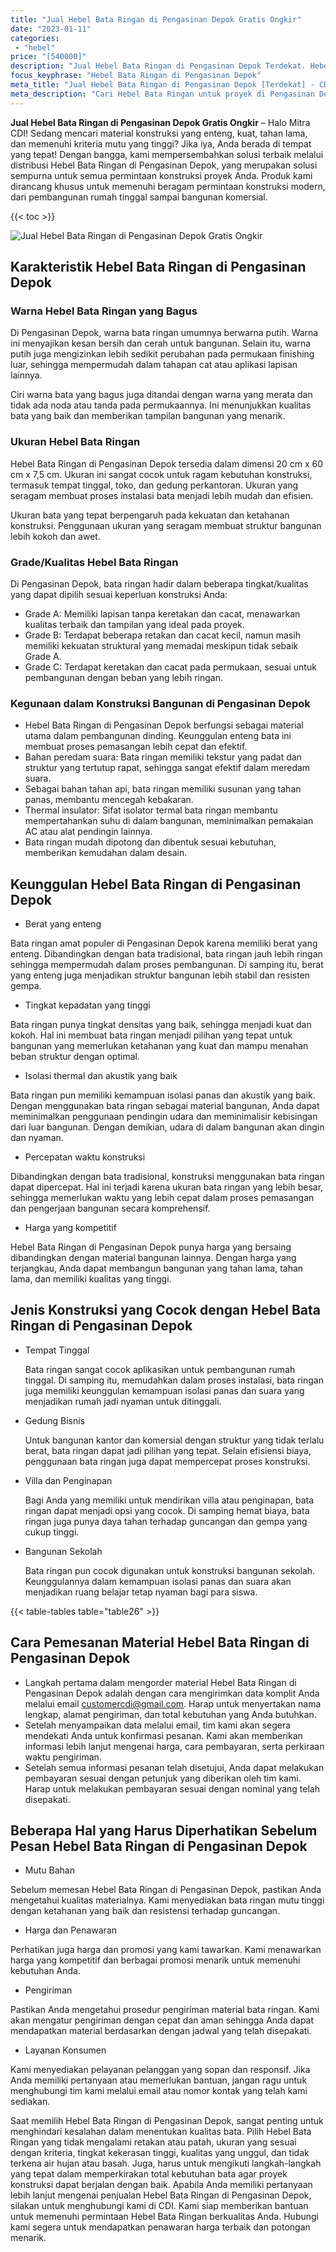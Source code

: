 ```yaml
---
title: "Jual Hebel Bata Ringan di Pengasinan Depok Gratis Ongkir"
date: "2023-01-11"
categories:
 - "hebel"
price: "[540000]"
description: "Jual Hebel Bata Ringan di Pengasinan Depok Terdekat. Hebel Bata Ringan ini sering digunakan dalam proyek pembangunan sebagai bahan bangunan dinding yang kuat dan tahan lama. Silakan hubungi kami untuk informasi lebih lanjut."
focus_keyphrase: "Hebel Bata Ringan di Pengasinan Depok"
meta_title: "Jual Hebel Bata Ringan di Pengasinan Depok [Terdekat] - CDI"
meta_description: "Cari Hebel Bata Ringan untuk proyek di Pengasinan Depok? Kami menyediakan Hebel Bata Ringan berkualitas untuk material dinding. Dapatkan penawaran terbaik sekarang."
---
```


**Jual Hebel Bata Ringan di Pengasinan Depok Gratis Ongkir** – Halo Mitra CDI! Sedang mencari material konstruksi yang enteng, kuat, tahan lama, dan memenuhi kriteria mutu yang tinggi? Jika iya, Anda berada di tempat yang tepat! Dengan bangga, kami mempersembahkan solusi terbaik melalui distribusi Hebel Bata Ringan di Pengasinan Depok, yang merupakan solusi sempurna untuk semua permintaan konstruksi proyek Anda. Produk kami dirancang khusus untuk memenuhi beragam permintaan konstruksi modern, dari pembangunan rumah tinggal sampai bangunan komersial.

{{< toc >}}

![Jual Hebel Bata Ringan di Pengasinan Depok Gratis Ongkir](/images/hebel/hebel-bataringan-09.jpg)

## Karakteristik Hebel Bata Ringan di Pengasinan Depok

### Warna Hebel Bata Ringan yang Bagus

Di Pengasinan Depok, warna bata ringan umumnya berwarna putih. Warna ini menyajikan kesan bersih dan cerah untuk bangunan. Selain itu, warna putih juga mengizinkan lebih sedikit perubahan pada permukaan finishing luar, sehingga mempermudah dalam tahapan cat atau aplikasi lapisan lainnya.

Ciri warna bata yang bagus juga ditandai dengan warna yang merata dan tidak ada noda atau tanda pada permukaannya. Ini menunjukkan kualitas bata yang baik dan memberikan tampilan bangunan yang menarik.

### Ukuran Hebel Bata Ringan

Hebel Bata Ringan di Pengasinan Depok tersedia dalam dimensi 20 cm x 60 cm x 7,5 cm. Ukuran ini sangat cocok untuk ragam kebutuhan konstruksi, termasuk tempat tinggal, toko, dan gedung perkantoran. Ukuran yang seragam membuat proses instalasi bata menjadi lebih mudah dan efisien.

Ukuran bata yang tepat berpengaruh pada kekuatan dan ketahanan konstruksi. Penggunaan ukuran yang seragam membuat struktur bangunan lebih kokoh dan awet.

### Grade/Kualitas Hebel Bata Ringan

Di Pengasinan Depok, bata ringan hadir dalam beberapa tingkat/kualitas yang dapat dipilih sesuai keperluan konstruksi Anda:

*   Grade A: Memiliki lapisan tanpa keretakan dan cacat, menawarkan kualitas terbaik dan tampilan yang ideal pada proyek.
*   Grade B: Terdapat beberapa retakan dan cacat kecil, namun masih memiliki kekuatan struktural yang memadai meskipun tidak sebaik Grade A.
*   Grade C: Terdapat keretakan dan cacat pada permukaan, sesuai untuk pembangunan dengan beban yang lebih ringan.

### Kegunaan dalam Konstruksi Bangunan di Pengasinan Depok

*   Hebel Bata Ringan di Pengasinan Depok berfungsi sebagai material utama dalam pembangunan dinding. Keunggulan enteng bata ini membuat proses pemasangan lebih cepat dan efektif.
*   Bahan peredam suara: Bata ringan memiliki tekstur yang padat dan struktur yang tertutup rapat, sehingga sangat efektif dalam meredam suara.
*   Sebagai bahan tahan api, bata ringan memiliki susunan yang tahan panas, membantu mencegah kebakaran.
*   Thermal insulator: Sifat isolator termal bata ringan membantu mempertahankan suhu di dalam bangunan, meminimalkan pemakaian AC atau alat pendingin lainnya.
*   Bata ringan mudah dipotong dan dibentuk sesuai kebutuhan, memberikan kemudahan dalam desain.

## Keunggulan Hebel Bata Ringan di Pengasinan Depok

*   Berat yang enteng

Bata ringan amat populer di Pengasinan Depok karena memiliki berat yang enteng. Dibandingkan dengan bata tradisional, bata ringan jauh lebih ringan sehingga mempermudah dalam proses pembangunan. Di samping itu, berat yang enteng juga menjadikan struktur bangunan lebih stabil dan resisten gempa.
*   Tingkat kepadatan yang tinggi

Bata ringan punya tingkat densitas yang baik, sehingga menjadi kuat dan kokoh. Hal ini membuat bata ringan menjadi pilihan yang tepat untuk bangunan yang memerlukan ketahanan yang kuat dan mampu menahan beban struktur dengan optimal.
*   Isolasi thermal dan akustik yang baik

Bata ringan pun memiliki kemampuan isolasi panas dan akustik yang baik. Dengan menggunakan bata ringan sebagai material bangunan, Anda dapat meminimalkan penggunaan pendingin udara dan meminimalisir kebisingan dari luar bangunan. Dengan demikian, udara di dalam bangunan akan dingin dan nyaman.
*   Percepatan waktu konstruksi

Dibandingkan dengan bata tradisional, konstruksi menggunakan bata ringan dapat dipercepat. Hal ini terjadi karena ukuran bata ringan yang lebih besar, sehingga memerlukan waktu yang lebih cepat dalam proses pemasangan dan pengerjaan bangunan secara komprehensif.
*   Harga yang kompetitif

Hebel Bata Ringan di Pengasinan Depok punya harga yang bersaing dibandingkan dengan material bangunan lainnya. Dengan harga yang terjangkau, Anda dapat membangun bangunan yang tahan lama, tahan lama, dan memiliki kualitas yang tinggi.

## Jenis Konstruksi yang Cocok dengan Hebel Bata Ringan di Pengasinan Depok

*   Tempat Tinggal

    Bata ringan sangat cocok aplikasikan untuk pembangunan rumah tinggal. Di samping itu, memudahkan dalam proses instalasi, bata ringan juga memiliki keunggulan kemampuan isolasi panas dan suara yang menjadikan rumah jadi nyaman untuk ditinggali.
*   Gedung Bisnis

    Untuk bangunan kantor dan komersial dengan struktur yang tidak terlalu berat, bata ringan dapat jadi pilihan yang tepat. Selain efisiensi biaya, penggunaan bata ringan juga dapat mempercepat proses konstruksi.
*   Villa dan Penginapan

    Bagi Anda yang memiliki untuk mendirikan villa atau penginapan, bata ringan dapat menjadi opsi yang cocok. Di samping hemat biaya, bata ringan juga punya daya tahan terhadap guncangan dan gempa yang cukup tinggi.
*   Bangunan Sekolah

    Bata ringan pun cocok digunakan untuk konstruksi bangunan sekolah. Keunggulannya dalam kemampuan isolasi panas dan suara akan menjadikan ruang belajar tetap nyaman bagi para siswa.

{{< table-tables table="table26" >}}

## Cara Pemesanan Material Hebel Bata Ringan di Pengasinan Depok

*   Langkah pertama dalam mengorder material Hebel Bata Ringan di Pengasinan Depok adalah dengan cara mengirimkan data komplit Anda melalui email customercdi@gmail.com. Harap untuk menyertakan nama lengkap, alamat pengiriman, dan total kebutuhan yang Anda butuhkan.
*   Setelah menyampaikan data melalui email, tim kami akan segera mendekati Anda untuk konfirmasi pesanan. Kami akan memberikan informasi lebih lanjut mengenai harga, cara pembayaran, serta perkiraan waktu pengiriman.
*   Setelah semua informasi pesanan telah disetujui, Anda dapat melakukan pembayaran sesuai dengan petunjuk yang diberikan oleh tim kami. Harap untuk melakukan pembayaran sesuai dengan nominal yang telah disepakati.

## Beberapa Hal yang Harus Diperhatikan Sebelum Pesan Hebel Bata Ringan di Pengasinan Depok

*   Mutu Bahan

Sebelum memesan Hebel Bata Ringan di Pengasinan Depok, pastikan Anda mengetahui kualitas materialnya. Kami menyediakan bata ringan mutu tinggi dengan ketahanan yang baik dan resistensi terhadap guncangan.
*   Harga dan Penawaran

Perhatikan juga harga dan promosi yang kami tawarkan. Kami menawarkan harga yang kompetitif dan berbagai promosi menarik untuk memenuhi kebutuhan Anda.
*   Pengiriman

Pastikan Anda mengetahui prosedur pengiriman material bata ringan. Kami akan mengatur pengiriman dengan cepat dan aman sehingga Anda dapat mendapatkan material berdasarkan dengan jadwal yang telah disepakati.
*   Layanan Konsumen

Kami menyediakan pelayanan pelanggan yang sopan dan responsif. Jika Anda memiliki pertanyaan atau memerlukan bantuan, jangan ragu untuk menghubungi tim kami melalui email atau nomor kontak yang telah kami sediakan.

Saat memilih Hebel Bata Ringan di Pengasinan Depok, sangat penting untuk menghindari kesalahan dalam menentukan kualitas bata. Pilih Hebel Bata Ringan yang tidak mengalami retakan atau patah, ukuran yang sesuai dengan kriteria, tingkat kekerasan tinggi, kualitas yang unggul, dan tidak terkena air hujan atau basah. Juga, harus untuk mengikuti langkah-langkah yang tepat dalam memperkirakan total kebutuhan bata agar proyek konstruksi dapat berjalan dengan baik. Apabila Anda memiliki pertanyaan lebih lanjut mengenai penjualan Hebel Bata Ringan di Pengasinan Depok, silakan untuk menghubungi kami di CDI. Kami siap memberikan bantuan untuk memenuhi permintaan Hebel Bata Ringan berkualitas Anda. Hubungi kami segera untuk mendapatkan penawaran harga terbaik dan potongan menarik.
